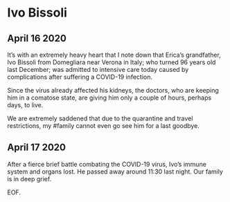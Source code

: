 # Ivo Bissoli #######################################################

## April 16 2020 ####################################################

It’s with an extremely heavy heart that I note down that Erica’s
grandfather, Ivo Bissoli from Domegliara near Verona in Italy; who
turned 96 years old last December; was admitted to intensive care
today caused by complications after suffering a COVID-19 infection.

Since the virus already affected his kidneys, the doctors, who are
keeping him in a comatose state, are giving him only a couple of
hours, perhaps days, to live.

We are extremely saddened that due to the quarantine and travel
restrictions, my #family cannot even go see him for a last goodbye.

## April 17 2020 ####################################################

After a fierce brief battle combating the COVID-19 virus, Ivo’s
immune system and organs lost. He passed away around 11:30 last
night. Our family is in deep grief.


EOF.
